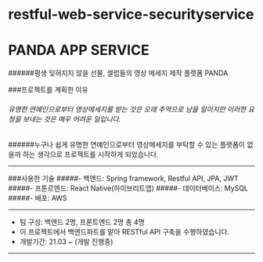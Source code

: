 # restful-web-service-securityservice
PANDA APP SERVICE
=====================
######평생 잊혀지지 않을 선물, 셀럽들의 영상 메세지 제작 플랫폼 PANDA

###프로젝트를 계획한 이유
###### 유명한 연예인으로부터 영상메세지를 받는 것은 오래 추억으로 남을 일이지만 이러한 요청을 보내는 것은 매우 어려운 일입니다. 
######누구나 쉽게 유명한 연예인으로부터 영상메세지를 부탁할 수 있는 플랫폼이 없을까 하는 생각으로 프로젝트를 시작하게 되었습니다.

---------------

###사용한 기술
#####- 백엔드: Spring framework, Restful API, JPA, JWT
#####- 프톤르엔드: React Native(하이브리트앱)
#####- 데이터베이스: MySQL
#####- 배포: AWS

--------------------

- 팀 구성: 백엔드 2명, 프론트엔드 2명 총 4명
- 이 프로젝트에서 백엔드파트를 맡아 RESTful API 구축을 수행하였습니다.
- 개발기간: 21.03 ~ (개발 진행중)
------

